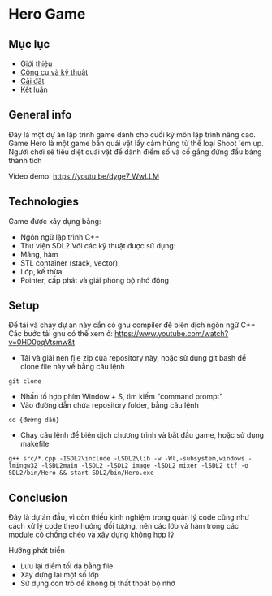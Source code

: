 # Hero Game
## Mục lục
* [Giới thiệu](#general-info)
* [Công cụ và kỹ thuật](#technologies)
* [Cài đặt](#setup)
* [Kết luận](#Conculdesion)

## General info
Đây là một dự án lập trình game dành cho cuối kỳ môn lập trình nâng cao.
Game Hero là một game bắn quái vật lấy cảm hứng từ thể loại Shoot 'em up. Người chơi sẽ tiêu diệt quái vật để dành điểm số và cố gắng đứng đầu bảng thành tích

Video demo: https://youtu.be/dyge7_WwLLM
## Technologies
Game được xây dựng bằng:
* Ngôn ngữ lập trình C++
* Thư viện SDL2
Với các kỹ thuật được sử dụng:
* Mảng, hàm
* STL container (stack, vector)
* Lớp, kế thừa
* Pointer, cấp phát và giải phóng bộ nhớ động
## Setup
Để tải và chạy dự án này cần có gnu compiler để biên dịch ngôn ngữ C++
Các bước tải gnu có thể xem ở: https://www.youtube.com/watch?v=0HD0pqVtsmw&t
* Tải và giải nén file zip của repository này, hoặc sử dụng git bash để clone file này về bằng câu lệnh
```
git clone 
```
* Nhấn tổ hợp phím Window + S, tìm kiếm "command prompt"
* Vào đường dẫn chứa repository folder, bằng câu lệnh 
```
cd {đường dẫn}
```
* Chạy câu lệnh để biên dịch chương trình và bắt đầu game, hoặc sử dụng makefile
```
g++ src/*.cpp -ISDL2\include -LSDL2\lib -w -Wl,-subsystem,windows -lmingw32 -lSDL2main -lSDL2 -lSDL2_image -lSDL2_mixer -lSDL2_ttf -o SDL2/bin/Hero && start SDL2/bin/Hero.exe
```
## Conclusion

  Đây là dự án đầu, vì còn thiếu kinh nghiệm trong quản lý code cũng như cách xử lý code theo hướng đối tượng, nên các lớp và hàm trong các module có chồng chéo và xây dựng không hợp lý
  
  Hướng phát triển
 * Lưu lại điểm tối đa bằng file
 * Xây dựng lại một số lớp
 * Sử dụng con trỏ để không bị thất thoát bộ nhớ
